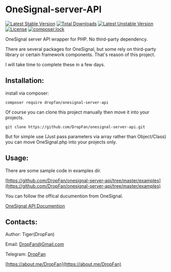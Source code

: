 # OneSignal-server-API

[![Latest Stable Version](https://poser.pugx.org/dropfan/onesignal-server-api/v/stable)](https://packagist.org/packages/dropfan/onesignal-server-api)
[![Total Downloads](https://poser.pugx.org/dropfan/onesignal-server-api/downloads)](https://packagist.org/packages/dropfan/onesignal-server-api)
[![Latest Unstable Version](https://poser.pugx.org/dropfan/onesignal-server-api/v/unstable)](https://packagist.org/packages/dropfan/onesignal-server-api)
[![License](https://poser.pugx.org/dropfan/onesignal-server-api/license)](https://packagist.org/packages/dropfan/onesignal-server-api)
[![composer.lock](https://poser.pugx.org/dropfan/onesignal-server-api/composerlock)](https://packagist.org/packages/dropfan/onesignal-server-api)

OneSignal server API wrapper for PHP. No third-party dependency.

There are several packages for OneSignal, but some rely on third-party library or certain framework components. That's reason of this project.

I will take time to complete these in a few days.

## Installation:

install via composer:

```composer require dropfan/onesignal-server-api```

Of course you can clone this project manually then move it into your projects.

```git clone https://github.com/DropFan/onesignal-server-api.git```

But for simple use (Just pass parameters via array rather than Object/Class) you can move OneSignal.php into your projects only.

## Usage:
There are some sample code in examples dir.

[https://github.com/DropFan/onesignal-server-api/tree/master/examples](https://github.com/DropFan/onesignal-server-api/tree/master/examples)

You can follow the offical ducumention from OneSignal.

[OneSignal API Documention](https://documentation.onesignal.com/reference)

## Contacts:
Author: Tiger(DropFan)

Email: <DropFan@Gmail.com>

Telegram: [DropFan](https://telegram.me/DropFan)

[https://about.me/DropFan](https://about.me/DropFan)
